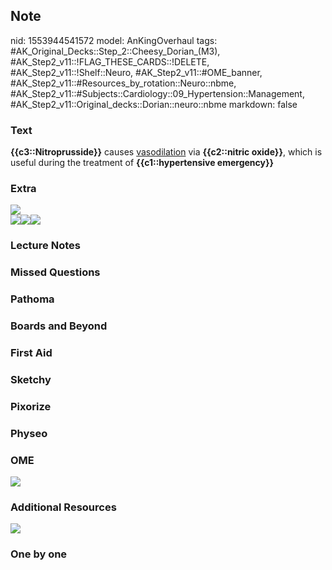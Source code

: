 ## Note
nid: 1553944541572
model: AnKingOverhaul
tags: #AK_Original_Decks::Step_2::Cheesy_Dorian_(M3), #AK_Step2_v11::!FLAG_THESE_CARDS::!DELETE, #AK_Step2_v11::!Shelf::Neuro, #AK_Step2_v11::#OME_banner, #AK_Step2_v11::#Resources_by_rotation::Neuro::nbme, #AK_Step2_v11::#Subjects::Cardiology::09_Hypertension::Management, #AK_Step2_v11::Original_decks::Dorian::neuro::nbme
markdown: false

### Text
<b>{{c3::Nitroprusside}}</b> causes <u>vasodilation</u> via
<b>{{c2::nitric oxide}}</b>, which is useful during the treatment
of <b>{{c1::hypertensive emergency}}</b>

### Extra
<div><img src="paste-713853629366273.jpg"></div>
<div>
  <img src="paste-475195181629916.jpg"><img src=
  "L12155.jpg"><b><i><img src="paste-474366252941786.jpg"></i></b>
</div>

### Lecture Notes


### Missed Questions


### Pathoma


### Boards and Beyond


### First Aid


### Sketchy


### Pixorize


### Physeo


### OME
<div class="ome-widget">
  <a href="https://onlinemeded.org?ref=anki"><img src=
  "_OME_AnkiFlashcards_General_3.png"></a>
</div>

### Additional Resources
<b><i><img src="paste-687340796248065.jpg"></i></b>

### One by one

